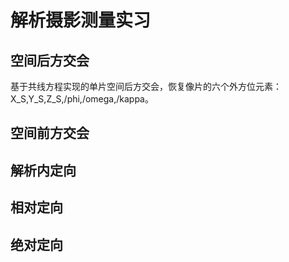 # 解析摄影测量实习
## 空间后方交会
基于共线方程实现的单片空间后方交会，恢复像片的六个外方位元素：X_S,Y_S,Z_S,/phi,/omega,/kappa。
## 空间前方交会
## 解析内定向
## 相对定向
## 绝对定向
